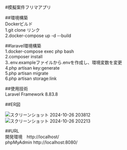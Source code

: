 #模擬案件フリマアプリ

##環境構築  
Dockerビルド  
1.git clone リンク  
2.docker-compose up -d --build

##laravel環境構築  
1.docker-compose exec php bash  
2.composer install  
3..env.exampleファイルから.envを作成し、環境変数を変更  
4.php artisan key:generate  
5.php artisan migrate  
6.php artisan storage:link

##使用技術  
Laravel Framework 8.83.8

##ER図

![スクリーンショット 2024-10-26 203812](https://github.com/user-attachments/assets/f74faa71-efa9-45cd-8904-6f03dfc674fa)
![スクリーンショット 2024-10-26 202213](https://github.com/user-attachments/assets/1e25e300-f032-4240-a2ae-bb4a06fac40c)


##URL  
開発環境　http://localhost/  
phpMyAdmin http://localhost:8080/
